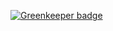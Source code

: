 
[![Greenkeeper badge](https://badges.greenkeeper.io/adrianjost/SmartLight-Homepage.svg)](https://greenkeeper.io/)
